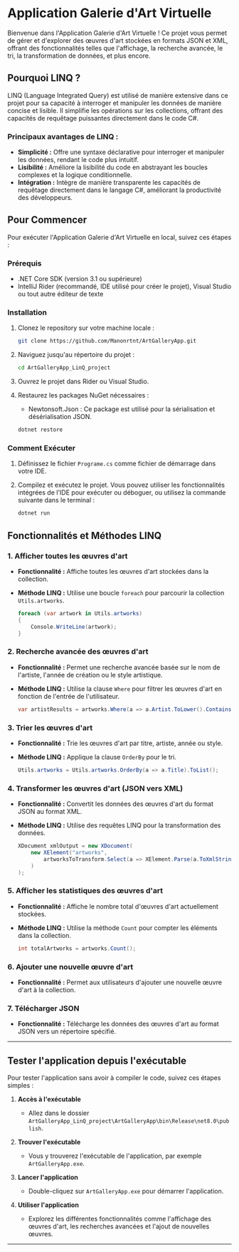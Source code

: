 # Application Galerie d'Art Virtuelle

Bienvenue dans l'Application Galerie d'Art Virtuelle ! Ce projet vous permet de gérer et d'explorer des œuvres d'art stockées en formats JSON et XML, offrant des fonctionnalités telles que l'affichage, la recherche avancée, le tri, la transformation de données, et plus encore.

## Pourquoi LINQ ?

LINQ (Language Integrated Query) est utilisé de manière extensive dans ce projet pour sa capacité à interroger et manipuler les données de manière concise et lisible. Il simplifie les opérations sur les collections, offrant des capacités de requêtage puissantes directement dans le code C#.

### Principaux avantages de LINQ :
- **Simplicité :** Offre une syntaxe déclarative pour interroger et manipuler les données, rendant le code plus intuitif.
- **Lisibilité :** Améliore la lisibilité du code en abstrayant les boucles complexes et la logique conditionnelle.
- **Intégration :** Intègre de manière transparente les capacités de requêtage directement dans le langage C#, améliorant la productivité des développeurs.

## Pour Commencer

Pour exécuter l'Application Galerie d'Art Virtuelle en local, suivez ces étapes :

### Prérequis
- .NET Core SDK (version 3.1 ou supérieure)
- IntelliJ Rider (recommandé, IDE utilisé pour créer le projet), Visual Studio ou tout autre éditeur de texte

### Installation

1. Clonez le repository sur votre machine locale :
   ```bash
   git clone https://github.com/Manonrtnt/ArtGalleryApp.git
   ```

2. Naviguez jusqu'au répertoire du projet :
   ```bash
   cd ArtGalleryApp_LinQ_project
   ```

3. Ouvrez le projet dans Rider ou Visual Studio.

4. Restaurez les packages NuGet nécessaires :
   - Newtonsoft.Json : Ce package est utilisé pour la sérialisation et désérialisation JSON.

   ```bash
   dotnet restore
   ```

### Comment Exécuter

1. Définissez le fichier `Programe.cs` comme fichier de démarrage dans votre IDE.

2. Compilez et exécutez le projet. Vous pouvez utiliser les fonctionnalités intégrées de l'IDE pour exécuter ou déboguer, ou utilisez la commande suivante dans le terminal :

   ```bash
   dotnet run
   ```

## Fonctionnalités et Méthodes LINQ

### 1. Afficher toutes les œuvres d'art

- **Fonctionnalité :** Affiche toutes les œuvres d'art stockées dans la collection.
- **Méthode LINQ :** Utilise une boucle `foreach` pour parcourir la collection `Utils.artworks`.

   ```csharp
   foreach (var artwork in Utils.artworks)
   {
       Console.WriteLine(artwork);
   }
   ```

### 2. Recherche avancée des œuvres d'art

- **Fonctionnalité :** Permet une recherche avancée basée sur le nom de l'artiste, l'année de création ou le style artistique.
- **Méthode LINQ :** Utilise la clause `Where` pour filtrer les œuvres d'art en fonction de l'entrée de l'utilisateur.

   ```csharp
   var artistResults = artworks.Where(a => a.Artist.ToLower().Contains(artistName));
   ```

### 3. Trier les œuvres d'art

- **Fonctionnalité :** Trie les œuvres d'art par titre, artiste, année ou style.
- **Méthode LINQ :** Applique la clause `OrderBy` pour le tri.

   ```csharp
   Utils.artworks = Utils.artworks.OrderBy(a => a.Title).ToList();
   ```

### 4. Transformer les œuvres d'art (JSON vers XML)

- **Fonctionnalité :** Convertit les données des œuvres d'art du format JSON au format XML.
- **Méthode LINQ :** Utilise des requêtes LINQ pour la transformation des données.

   ```csharp
   XDocument xmlOutput = new XDocument(
       new XElement("artworks",
           artworksToTransform.Select(a => XElement.Parse(a.ToXmlString()))
       )
   );
   ```

### 5. Afficher les statistiques des œuvres d'art

- **Fonctionnalité :** Affiche le nombre total d'œuvres d'art actuellement stockées.
- **Méthode LINQ :** Utilise la méthode `Count` pour compter les éléments dans la collection.

   ```csharp
   int totalArtworks = artworks.Count();
   ```

### 6. Ajouter une nouvelle œuvre d'art

- **Fonctionnalité :** Permet aux utilisateurs d'ajouter une nouvelle œuvre d'art à la collection.

### 7. Télécharger JSON

- **Fonctionnalité :** Télécharge les données des œuvres d'art au format JSON vers un répertoire spécifié.

---

## Tester l'application depuis l'exécutable

Pour tester l'application sans avoir à compiler le code, suivez ces étapes simples :

1. **Accès à l'exécutable**
   - Allez dans le dossier `ArtGalleryApp_LinQ_project\ArtGalleryApp\bin\Release\net8.0\publish`.

2. **Trouver l'exécutable**
   - Vous y trouverez l'exécutable de l'application, par exemple `ArtGalleryApp.exe`.

3. **Lancer l'application**
   - Double-cliquez sur `ArtGalleryApp.exe` pour démarrer l'application.

4. **Utiliser l'application**
   - Explorez les différentes fonctionnalités comme l'affichage des œuvres d'art, les recherches avancées et l'ajout de nouvelles œuvres.

---
